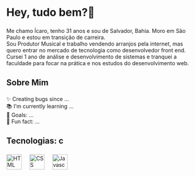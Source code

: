<h1 align="left">Hey, tudo bem?👋 </h1>

###

<p align="left">Me chamo Ícaro, tenho 31 anos e sou de Salvador, Bahia. Moro em São Paulo e estou em transição de carreira.
                <br>
                Sou Produtor Musical e trabalho vendendo arranjos pela internet, mas quero entrar no mercado de tecnologia como desenvolvedor front end. Cursei 1 ano de
                análise e desenvolvimento de sistemas e tranquei a faculdade para focar na prática e nos estudos do desenvolvimento web. 
</p>

###

<h2 align="left">Sobre Mim</h2>

###

<p align="left">✨ Creating bugs since ...<br>📚 I'm currently learning ...<br>🎯 Goals: ...<br>🎲 Fun fact: ...</p>

###

<h2 align="left">Tecnologias: c</h2>

###

<div align="left">
  <img src="https://pt.m.wikipedia.org/wiki/Ficheiro:HTML5_logo_and_wordmark.svg" height="40" alt="HTML Logo"  />
  <img width="12" />
  <img src="https://upload.wikimedia.org/wikipedia/commons/thumb/d/d5/CSS3_logo_and_wordmark.svg/363px-CSS3_logo_and_wordmark.svg.png" height="40" alt="CSS Logo"  />
  <img width="12" />
  <img src="https://cdn.jsdelivr.net/gh/devicons/devicon/icons/javascript/javascript-original.svg" height="40" alt="Javascript Logo"  />
  <img width="12" />
</div>

###
